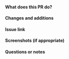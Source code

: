 #### What does this PR do?

#### Changes and additions

#### Issue link

#### Screenshots (if appropriate)

#### Questions or notes
